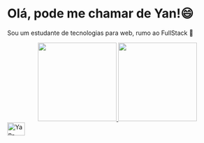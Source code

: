<h1> Olá, pode me chamar de Yan!😄 </h1>
<p>Sou um estudante de tecnologias para web, rumo ao FullStack 🚀</p>

<div align="center" class="stats" >
  <a href="https://github.com/YanGidorini">
  <img height="180em" src="https://github-readme-stats.vercel.app/api?username=YanGidorini&count_private=true&show_icons=true&theme=vue-dark&include_all_commits=true">
  <img height="180em" src="https://github-readme-stats.vercel.app/api/top-langs/?username=YanGidorini&layout=compact&theme=vue-dark">
</div>
  
<div class="tecnologies">
  <img  align="center" alt="Yan-html" height="30" width="40" src="https://cdn.jsdelivr.net/gh/devicons/devicon/icons/html5/html5-original.svg" />
</div>

<div class="social">
  
</div>



